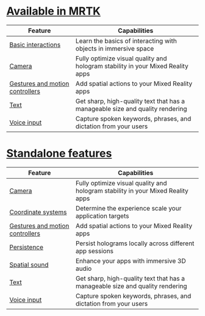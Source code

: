 # [Available in MRTK](#tab/mrtk)

|  Feature  |  Capabilities  |
| --- | --- |
| [Basic interactions](../unity/mrtk-101.md) | Learn the basics of interacting with objects in immersive space |
| [Camera](../unity/camera-in-unity.md) | Fully optimize visual quality and hologram stability in your Mixed Reality apps |
| [Gestures and motion controllers](../unity/gestures-and-motion-controllers-in-unity.md) | Add spatial actions to your Mixed Reality apps |
| [Text](../unity/text-in-unity.md) | Get sharp, high-quality text that has a manageable size and quality rendering |
| [Voice input](../unity/voice-input-in-unity.md) | Capture spoken keywords, phrases, and dictation from your users|

# [Standalone features](#tab/standalone)

|  Feature  |  Capabilities  |
| --- | --- |
| [Camera](../unity/camera-in-unity.md) | Fully optimize visual quality and hologram stability in your Mixed Reality apps |
| [Coordinate systems](../unity/coordinate-systems-in-unity.md) | Determine the experience scale your application targets |
| [Gestures and motion controllers](../unity/gestures-and-motion-controllers-in-unity.md) | Add spatial actions to your Mixed Reality apps |
| [Persistence](../unity/persistence-in-unity.md) | Persist holograms locally across different app sessions |
| [Spatial sound](../unity/spatial-sound-in-unity.md) | Enhance your apps with immersive 3D audio |
| [Text](../unity/text-in-unity.md) | Get sharp, high-quality text that has a manageable size and quality rendering |
| [Voice input](../unity/voice-input-in-unity.md) | Capture spoken keywords, phrases, and dictation from your users|


